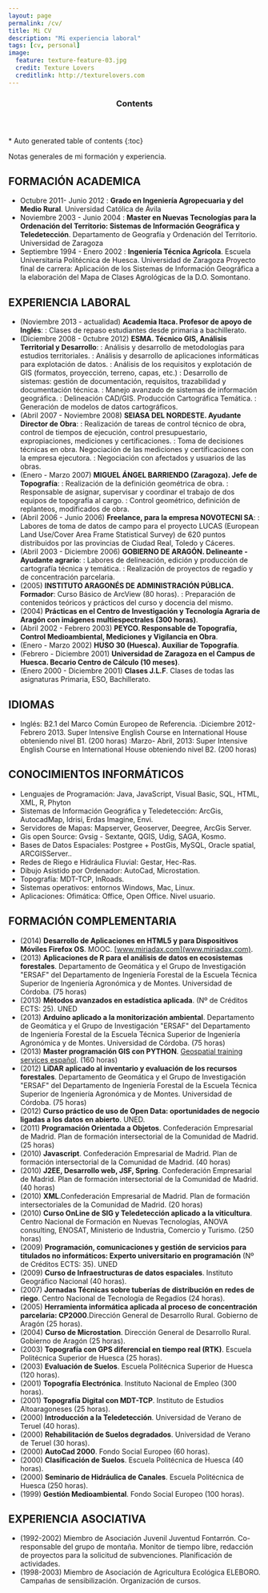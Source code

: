 ```yaml
---
layout: page
permalink: /cv/
title: Mi CV
description: "Mi experiencia laboral"
tags: [cv, personal]
image:
  feature: texture-feature-03.jpg
  credit: Texture Lovers
  creditlink: http://texturelovers.com
---
```


<section id="table-of-contents" class="toc">
  <header>
    <h3 >Contents</h3>
  </header>
<div id="drawer" markdown="1">
*  Auto generated table of contents
{:toc}
</div>
</section><!-- /#table-of-contents -->

Notas generales de mi formación y experiencia.

## **FORMACIÓN ACADEMICA**

- Octubre 2011- Junio 2012
: **Grado en Ingeniería Agropecuaria y del Medio Rural**. Universidad Católica de Ávila
- Noviembre 2003 - Junio 2004
: **Master en Nuevas Tecnologías para la Ordenación del Territorio: Sistemas de Información Geográfica y Teledetección**. Departamento de Geografía y Ordenación del Territorio. Universidad de Zaragoza 
- Septiembre 1994 - Enero 2002
: **Ingeniería Técnica Agrícola**. Escuela Universitaria Politécnica de Huesca. Universidad de Zaragoza 
Proyecto final de carrera: Aplicación de los Sistemas de Información Geográfica a la elaboración del Mapa de Clases Agrológicas de la D.O. Somontano.

## **EXPERIENCIA LABORAL**

- (Noviembre 2013 - actualidad) **Academia Itaca. Profesor de apoyo de Inglés**:
: Clases de repaso estudiantes desde primaria a bachillerato.
- (Diciembre 2008 - 0ctubre 2012) **ESMA. Técnico GIS, Análisis Territorial y Desarrollo**:
: Análisis y desarrollo de metodologías para estudios territoriales.
: Análisis y desarrollo de aplicaciones informáticas para explotación de datos.
: Análisis de los requisitos y explotación de GIS (formatos, proyección, terreno, capas, etc.) 
: Desarrollo de sistemas: gestión de documentación, requisitos, trazabilidad y documentación técnica.
: Manejo avanzado de sistemas de información geográfica.
: Delineación CAD/GIS. Producción Cartográfica Temática.
: Generación de modelos de datos cartográficos.
- (Abril 2007 - Noviembre 2008) **SEIASA DEL NORDESTE. Ayudante Director de Obra**:
: Realización de tareas de control técnico de obra, control de tiempos de ejecución, control presupuestario, expropiaciones, mediciones y certificaciones.
: Toma de decisiones técnicas en obra. Negociación de las mediciones y certificaciones con la empresa ejecutora.
: Negociación con afectados y usuarios de las obras.
- (Enero - Marzo 2007) **MIGUEL ÁNGEL BARRIENDO (Zaragoza). Jefe de Topografía**:
: Realización de la definición geométrica de obra.
: Responsable de asignar, supervisar y coordinar el trabajo de dos equipos de topografía al cargo.
: Control geométrico, definición de replanteos, modificados de obra.
- (Abril 2006 - Junio 2006) **Freelance, para la empresa NOVOTECNI SA**:
: Labores de toma de datos de campo para el proyecto LUCAS (European Land Use/Cover Area Frame Statistical Survey) de 620 puntos distribuidos por las provincias de Ciudad Real, Toledo y Cáceres.
- (Abril 2003 - Diciembre 2006) **GOBIERNO DE ARAGÓN. Delineante - Ayudante agrario**:
: Labores de delineación, edición y producción de cartografía técnica y temática.
: Realización de proyectos de regadío y de concentración parcelaria.
- (2005) **INSTITUTO ARAGONÉS DE ADMINISTRACIÓN PÚBLICA. Formador**: Curso Básico de ArcView (80 horas).
: Preparación de contenidos teóricos y prácticos del curso y docencia del mismo.
- (2004) **Prácticas en el Centro de Investigación y Tecnología Agraria de Aragón con imágenes multiespectrales (300 horas)**.
- (Abril 2002 - Febrero 2003) **PEYCO. Responsable de Topografía, Control Medioambiental, Mediciones y Vigilancia en Obra**.
- (Enero - Marzo 2002) **HUSO 30 (Huesca). Auxiliar de Topografía**.
- (Febrero - Diciembre 2001) **Universidad de Zaragoza en el Campus de Huesca. Becario Centro de Cálculo (10 meses)**.
- (Enero 2000 - Diciembre 2001) **Clases J.L.F**. Clases de todas las asignaturas Primaria, ESO, Bachillerato.

## **IDIOMAS**

- Inglés: B2.1 del Marco Común Europeo de Referencia.
:Diciembre 2012-Febrero 2013. Super Intensive English Course en International House obteniendo nivel B1. (200 horas)
:Marzo- Abril, 2013: Super Intensive English Course en International House obteniendo nivel B2. (200 horas)

## **CONOCIMIENTOS INFORMÁTICOS**

- Lenguajes de Programación: Java, JavaScript, Visual Basic, SQL, HTML, XML, R, Phyton
- Sistemas de Información Geográfica y Teledetección: ArcGis, AutocadMap, Idrisi, Erdas Imagine, Envi.
- Servidores de Mapas: Mapserver, Geoserver, Deegree, ArcGis Server.
- Gis open Source: Gvsig - Sextante, QGIS, Udig, SAGA, Kosmo.
- Bases de Datos Espaciales: Postgree + PostGis, MySQL, Oracle spatial, ARCGISServer..
- Redes de Riego e Hidráulica Fluvial: Gestar, Hec-Ras.
- Dibujo Asistido por Ordenador: AutoCad, Microstation.
- Topografía: MDT-TCP, InRoads.
- Sistemas operativos: entornos Windows, Mac, Linux.
- Aplicaciones: Ofimática: Office, Open Office. Nivel usuario.

## **FORMACIÓN COMPLEMENTARIA**

- (2014) **Desarrollo de Aplicaciones en HTML5 y para Dispositivos Móviles Firefox OS**. MOOC. [www.miriadax.com](www.miriadax.com).
- (2013) **Aplicaciones de R para el análisis de datos en ecosistemas forestales**. Departamento de Geomática y el Grupo de Investigación "ERSAF" del Departamento de Ingeniería Forestal de la Escuela Técnica Superior de Ingeniería Agronómica y de Montes. Universidad de Córdoba. (75 horas)    
- (2013) **Métodos avanzados en estadística aplicada**. (Nº de Créditos ECTS: 25). UNED
- (2013) **Arduino aplicado a la monitorización ambiental**. Departamento de Geomática y el Grupo de Investigación "ERSAF" del Departamento de Ingeniería Forestal de la Escuela Técnica Superior de Ingeniería Agronómica y de Montes. Universidad de Córdoba. (75 horas)
- (2013) **Master programación GIS con PYTHON**. [Geospatial training services español](http://geospatialtraininges.com). (160 horas)
- (2012) **LiDAR aplicado al inventario y evaluación de los recursos forestales**. Departamento de Geomática y el Grupo de Investigación "ERSAF" del Departamento de Ingeniería Forestal de la Escuela Técnica Superior de Ingeniería Agronómica y de Montes. Universidad de Córdoba. (75 horas)
- (2012) **Curso práctico de uso de Open Data: oportunidades de negocio ligadas a los datos en abierto**. UNED.
- (2011) **Programación Orientada a Objetos**. Confederación Empresarial de Madrid. Plan de formación intersectorial de la Comunidad de Madrid. (25 horas)
- (2010) **Javascript**. Confederación Empresarial de Madrid. Plan de formación intersectorial de la Comunidad de Madrid. (40 horas)
- (2010) **J2EE, Desarrollo web, JSF, Spring**. Confederación Empresarial de Madrid. Plan de formación intersectorial de la Comunidad de Madrid. (40 horas)
- (2010) **XML**.Confederación  Empresarial de Madrid. Plan de formación intersectoriales de la Comunidad de Madrid. (20 horas)
- (2010) **Curso OnLine de SIG y Teledetección aplicado a la viticultura**. Centro Nacional de Formación en Nuevas Tecnologías, ANOVA consulting, ENOSAT, Ministerio de Industria, Comercio y Turismo. (250 horas)
- (2009) **Programación, comunicaciones y gestión de servicios para titulados no informáticos: Experto universitario en programación** (Nº de Créditos ECTS: 35). UNED
- (2009) **Curso de Infraestructuras de datos espaciales**. Instituto Geográfico Nacional (40 horas).
- (2007) **Jornadas Técnicas sobre tuberías de distribución en redes de riego**. Centro Nacional de Tecnología de Regadíos (24 horas).
- (2005) **Herramienta informática aplicada al proceso de concentración parcelaria: CP2000**.Dirección General de Desarrollo Rural. Gobierno de Aragón (25 horas).
- (2004) **Curso de Microstation**. Dirección General de Desarrollo Rural. Gobierno de Aragón (25 horas).
- (2003) **Topografía con GPS diferencial en tiempo real (RTK)**. Escuela Politécnica Superior de Huesca (25 horas).
- (2003) **Evaluación de Suelos**. Escuela Politécnica Superior de Huesca (120 horas).
- (2001) **Topografía Electrónica**. Instituto Nacional de Empleo (300 horas).
- (2001) **Topografía Digital con MDT-TCP**. Instituto de Estudios Altoaragoneses (25 horas).
- (2000) **Introducción a la Teledetección**. Universidad de Verano de Teruel (40 horas).
- (2000) **Rehabilitación de Suelos degradados**. Universidad de Verano de Teruel (30 horas).
- (2000) **AutoCad 2000**. Fondo Social Europeo (60 horas).
- (2000) **Clasificación de Suelos**. Escuela Politécnica de Huesca (40 horas).
- (2000) **Seminario de Hidráulica de Canales**. Escuela Politécnica de Huesca (250 horas).
- (1999) **Gestión Medioambiental**. Fondo Social Europeo (100 horas).

## **EXPERIENCIA ASOCIATIVA**

- (1992-2002) Miembro de Asociación Juvenil Juventud Fontarrón. Co-responsable del grupo de montaña.  Monitor de tiempo libre, redacción de proyectos para la solicitud de subvenciones. Planificación de actividades. 
- (1998-2003) Miembro de Asociación de Agricultura Ecológica ELEBORO. Campañas de sensibilización. Organización de cursos.
